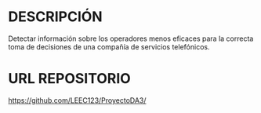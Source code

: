 # DESCRIPCIÓN
Detectar información sobre los operadores menos eficaces para la correcta toma de decisiones de una compañía de servicios telefónicos.
# URL REPOSITORIO
https://github.com/LEEC123/ProyectoDA3/